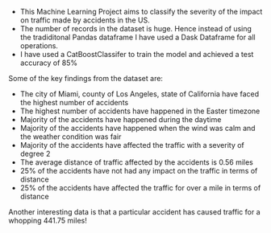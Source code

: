 - This Machine Learning Project aims to classify the severity of the impact on traffic made by accidents in the US.
- The number of records in the dataset is huge. Hence instead of using the tradiditonal Pandas dataframe I have used a Dask Dataframe for all operations.
- I have used a CatBoostClassifer to train the model and achieved a test accuracy of 85%

Some of the key findings from the dataset are:
- The city of Miami, county of Los Angeles, state of California have faced the highest number of accidents
- The highest number of accidents have happened in the Easter timezone
- Majority of the accidents have happened during the daytime
- Majority of the accidents have happened when the wind was calm and the weather condition was fair
- Majority of the accidents have affected the traffic with a severity of degree 2
- The average distance of traffic affected by the accidents is 0.56 miles
- 25% of the accidents have not had any impact on the traffic in terms of distance
- 25% of the accidents have affected the traffic for over a mile in terms of distance


Another interesting data is that a particular accident has caused traffic for a whopping 441.75 miles!
